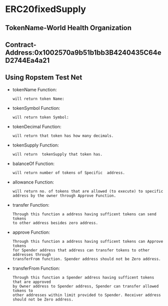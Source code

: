 # ERC20fixedSupply
 ## TokenName-World Health Organization
 ## Contract-Address:0x1002570a9b51b1bb3B4240435C64eD2744Ea4a21
 ## Using Ropstem Test Net

- tokenName Function:

      will return token Name:
- tokenSymbol Function:

      will return token Symbol:
- tokenDecimal Function:

      will return that token has how many decimals.
- tokenSupply Function:

      will return  tokenSupply that token has.
- balanceOf Function:

      will return number of tokens of Specific  address.
- allowance Function:

      will return no. of tokens that are allowed (to execute) to specific
      address by the owner through Approve Function.
- transfer Function:

      Through this function a address having sufficent tokens can send tokens
      to other address besides zero address.
- approve Function:

      Through this function a address having sufficent tokens can Approve tokens
      for Spender address that address can transfer tokens to other addresses through
      transferFrom function. Spender address should not be Zero address.
- transferFrom Function:

      Through this function a Spender address having sufficent tokens that are approved 
      by Owner address to Spender address, Spender can transfer allowed tokens to
      other addresses within limit provided to Spender. Receiver address 
      should not be Zero address.

    
